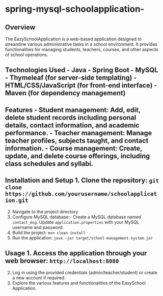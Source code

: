 # spring-mysql-schoolapplication-

## Overview 
The EazySchoolApplication is a web-based application designed to streamline various administrative tasks in a school environment. It provides functionalities for managing students, teachers, courses, and other aspects of school operations.

## Technologies Used - Java - Spring Boot - MySQL - Thymeleaf (for server-side templating) - HTML/CSS/JavaScript (for front-end interface) - Maven (for dependency management) 

## Features - Student management: Add, edit, delete student records including personal details, contact information, and academic performance. - Teacher management: Manage teacher profiles, subjects taught, and contact information. - Course management: Create, update, and delete course offerings, including class schedules and syllabi. 

## Installation and Setup 1. Clone the repository: `git clone https://github.com/yourusername/schoolapplication.git`
2. Navigate to the project directory
3. Configure MySQL database:- Create a MySQL database named `contact_msg`. Update `application.properties` with your MySQL username and password.
4. Build the project: `mvn clean install`
5. Run the application: `java -jar target/school-management-system.jar`

## Usage 1. Access the application through your web browser: `http://localhost:8080`  
2. Log in using the provided credentials (admin/teacher/student) or create a new account if required.
3. Explore the various features and functionalities of the EasySchool Application. 
